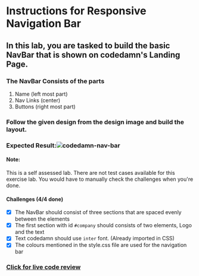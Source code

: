 # Instructions for Responsive Navigation Bar

## In this lab, you are tasked to build the basic NavBar that is shown on codedamn's Landing Page.

### The NavBar Consists of the parts

1. Name (left most part)
2. Nav Links (center)
3. Buttons (right most part)

### Follow the given design from the design image and build the layout.

### Expected Result:![codedamn-nav-bar](https://github-production-user-asset-6210df.s3.amazonaws.com/117529414/241710036-8c4cffc9-1ea6-4a85-995c-17091b5b350e.png?X-Amz-Algorithm=AWS4-HMAC-SHA256&X-Amz-Credential=AKIAVCODYLSA53PQK4ZA%2F20241018%2Fus-east-1%2Fs3%2Faws4_request&X-Amz-Date=20241018T175651Z&X-Amz-Expires=300&X-Amz-Signature=9db0019b1c41167e84aad7db781067cd3804b20c36b168a19e2530bded5dcf20&X-Amz-SignedHeaders=host)

#### Note:

This is a self assessed lab. There are not test cases available for this exercise lab. You would have to manually check the challenges when you're done.

#### Challenges (4/4 done)

- [x] The NavBar should consist of three sections that are spaced evenly between the elements
- [x] The first section with id `#company` should consists of two elements, Logo and the text
- [x] Text codedamn should use `inter` font. (Already imported in CSS)
- [x] The colours mentioned in the style.css file are used for the navigation bar

### [Click for live code review](https://selimbiber.github.io/Vanilla-CSS-Challenges/Day03-navigation-bar/)
